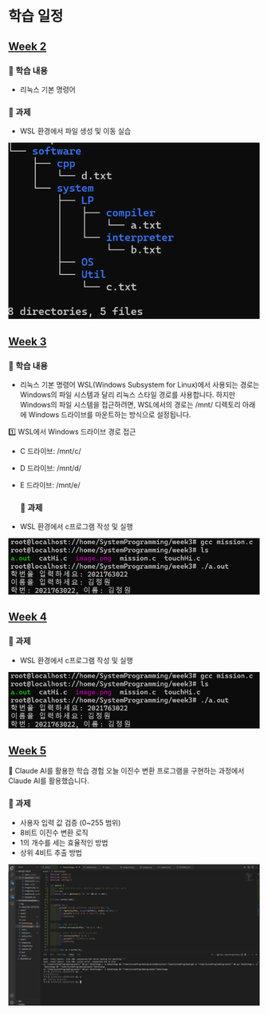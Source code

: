 # 학습 일정

## [Week 2](https://github.com/kimguppy/SystemProgramming/tree/main/week%202)

### 📌 학습 내용
- 리눅스 기본 명령어

### 📝 과제
- WSL 환경에서 파일 생성 및 이동 실습

![실습 이미지](/img/KakaoTalk_20250314_112703019.png)


## [Week 3](https://github.com/kimguppy/SystemProgramming/tree/main/week3)
### 📌 학습 내용
- 리눅스 기본 명령어
WSL(Windows Subsystem for Linux)에서 사용되는 경로는 Windows의 파일 시스템과 달리 리눅스 스타일 경로를 사용합니다.
하지만 Windows의 파일 시스템을 접근하려면, WSL에서의 경로는 /mnt/ 디렉토리 아래에 Windows 드라이브를 마운트하는 방식으로 설정됩니다.

1️⃣ WSL에서 Windows 드라이브 경로 접근
- C 드라이브: /mnt/c/
- D 드라이브: /mnt/d/
- E 드라이브: /mnt/e/

  ### 📝 과제
- WSL 환경에서 c프로그램 작성 및 실행

![실습 이미지](/week3/misson.png)


## [Week 4](링크_주소)

  ### 📝 과제
- WSL 환경에서 c프로그램 작성 및 실행

![실습 이미지](/week3/misson.png)

## [Week 5](링크_주소)
📌 Claude AI를 활용한 학습 경험
오늘 이진수 변환 프로그램을 구현하는 과정에서 Claude AI를 활용했습니다.

  ### 📝 과제
- 사용자 입력 값 검증 (0~255 범위)
- 8비트 이진수 변환 로직
- 1의 개수를 세는 효율적인 방법
- 상위 4비트 추출 방법

![실습 이미지](/week4/image.png)